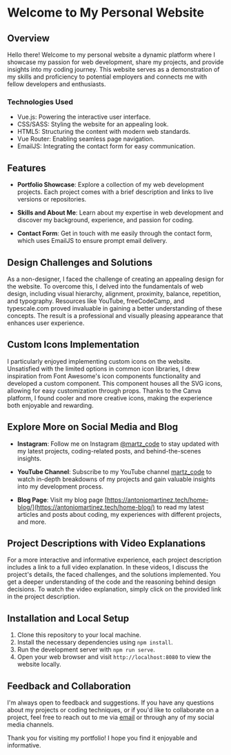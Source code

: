 # Welcome to My Personal Website

## Overview

Hello there! Welcome to my personal website a dynamic platform where I showcase my passion for web development, share my projects, and provide insights into my coding journey. This website serves as a demonstration of my skills and proficiency to potential employers and connects me with fellow developers and enthusiasts.

### Technologies Used

- Vue.js: Powering the interactive user interface.
- CSS/SASS: Styling the website for an appealing look.
- HTML5: Structuring the content with modern web standards.
- Vue Router: Enabling seamless page navigation.
- EmailJS: Integrating the contact form for easy communication.

## Features

- **Portfolio Showcase**: Explore a collection of my web development projects. Each project comes with a brief description and links to live versions or repositories.

- **Skills and About Me**: Learn about my expertise in web development and discover my background, experience, and passion for coding.

- **Contact Form**: Get in touch with me easily through the contact form, which uses EmailJS to ensure prompt email delivery.

## Design Challenges and Solutions

As a non-designer, I faced the challenge of creating an appealing design for the website. To overcome this, I delved into the fundamentals of web design, including visual hierarchy, alignment, proximity, balance, repetition, and typography. Resources like YouTube, freeCodeCamp, and typescale.com proved invaluable in gaining a better understanding of these concepts. The result is a professional and visually pleasing appearance that enhances user experience.

## Custom Icons Implementation

I particularly enjoyed implementing custom icons on the website. Unsatisfied with the limited options in common icon libraries, I drew inspiration from Font Awesome's icon components functionality and developed a custom component. This component houses all the SVG icons, allowing for easy customization through props. Thanks to the Canva platform, I found cooler and more creative icons, making the experience both enjoyable and rewarding.

## Explore More on Social Media and Blog

- **Instagram**: Follow me on Instagram [@martz_code](https://instagram.com/martz_code?igshid=NGExMmI2YTkyZg==) to stay updated with my latest projects, coding-related posts, and behind-the-scenes insights.

- **YouTube Channel**: Subscribe to my YouTube channel [martz_code](https://www.youtube.com/channel/UCVECqgVfRZ4b_XFbp6-MvTQ) to watch in-depth breakdowns of my projects and gain valuable insights into my development process.

- **Blog Page**: Visit my blog page [https://antoniomartinez.tech/home-blog/](https://antoniomartinez.tech/home-blog/) to read my latest articles and posts about coding, my experiences with different projects, and more.

## Project Descriptions with Video Explanations

For a more interactive and informative experience, each project description includes a link to a full video explanation. In these videos, I discuss the project's details, the faced challenges, and the solutions implemented. You get a deeper understanding of the code and the reasoning behind design decisions. To watch the video explanation, simply click on the provided link in the project description.

## Installation and Local Setup

1. Clone this repository to your local machine.
2. Install the necessary dependencies using `npm install`.
3. Run the development server with `npm run serve`.
4. Open your web browser and visit `http://localhost:8080` to view the website locally.

## Feedback and Collaboration

I'm always open to feedback and suggestions. If you have any questions about my projects or coding techniques, or if you'd like to collaborate on a project, feel free to reach out to me via [email](mailto:antonio.fr.martinezc@hotmail.com) or through any of my social media channels.

Thank you for visiting my portfolio! I hope you find it enjoyable and informative.


